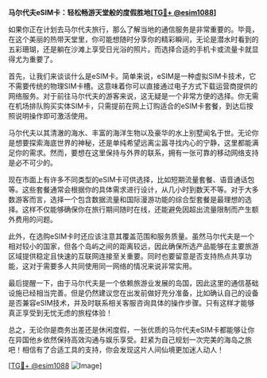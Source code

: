 **马尔代夫eSIM卡：轻松畅游天堂般的度假胜地[[TG💪+ @esim1088](https://t.me/s/esim1088)]**

如果你正在计划去马尔代夫旅行，那么了解当地的通信服务是非常重要的。毕竟，在这个美丽的热带天堂里，你可能想随时分享你的精彩瞬间，无论是潜水时看到的五彩珊瑚，还是躺在沙滩上享受日光浴的照片。而选择合适的手机卡或流量卡就显得尤为重要了。

首先，让我们来谈谈什么是eSIM卡。简单来说，eSIM是一种虚拟SIM卡技术，它不需要传统的物理SIM卡槽。这意味着你可以直接通过电子方式下载运营商提供的网络服务。对于前往马尔代夫的游客来说，这无疑是一个非常方便的选择。你无需在机场排队购买实体SIM卡，只需提前在网上订购适合的eSIM卡套餐，到达后按照说明操作即可激活使用。

马尔代夫以其清澈的海水、丰富的海洋生物以及豪华的水上别墅闻名于世。无论你是想要探索海底世界的神秘，还是单纯希望远离尘嚣寻找内心的宁静，这里都能满足你的需求。然而，要想在这里保持与外界的联系，拥有一张可靠的移动网络支持是必不可少的。

现在市面上有许多不同类型的eSIM卡可供选择，比如短期流量套餐、语音通话包等。这些套餐通常会根据你的具体需求进行设计，从几小时到数天不等。对于大多数游客而言，选择一个包含数据流量和国际漫游功能的综合型套餐是最理想的选择。这样不仅能够确保你在旅行期间随时在线，还能避免因超出流量限制而产生额外费用的问题。

此外，在选购eSIM卡时还应该注意其覆盖范围和服务质量。虽然马尔代夫是一个相对较小的国家，但各个岛屿之间的距离较远，因此确保所选产品能够在主要旅游区域提供稳定且快速的互联网连接至关重要。同时也要留意是否支持热点共享功能，这对于需要多人共同使用同一网络的情况来说非常实用。

最后提醒一下，由于马尔代夫是一个依赖旅游业发展的岛国，因此这里的通信基础设施已经相当完善。但是仍然建议您在出发前做好充分准备，比如确认自己的设备是否兼容eSIM技术，并及时联系相关客服咨询具体的操作步骤。只有这样才能够真正享受到无忧无虑的旅程体验！

总之，无论你是商务出差还是休闲度假，一张优质的马尔代夫eSIM卡都能够让你在异国他乡依然保持高效沟通与娱乐享受。赶紧为自己规划一次完美的海岛之旅吧！相信有了合适工具的支持，你会发现这片人间仙境更加迷人动人！

[[TG💪+ @esim1088](https://t.me/s/esim1088) ![Image](https://i.postimg.cc/4NQfJmqS/Snipaste-2025-05-13-00-14-12.png)]